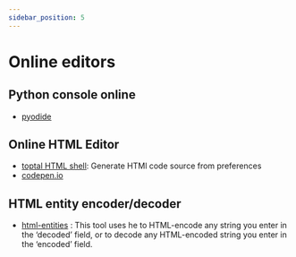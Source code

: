 ```yaml
---
sidebar_position: 5
---
```


# Online editors

## Python console online
- [pyodide](https://pyodide.org/en/stable/console.html)

## Online HTML Editor
- [toptal HTML shell](https://www.toptal.com/developers/htmlshell): Generate HTMl code source from preferences
- [codepen.io](https://codepen.io/GreenSock/pen/wvwEOZL)
## HTML entity encoder/decoder
- [html-entities](https://mothereff.in/html-entities) :  This tool uses he to HTML-encode any string you enter in the ‘decoded’ field, or to decode any HTML-encoded string you enter in the ‘encoded’ field. 